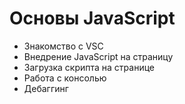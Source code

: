 # Основы JavaScript

- Знакомство с VSC
- Внедрение JavaScript на страницу
- Загрузка скрипта на странице
- Работа с консолью
- Дебаггинг
